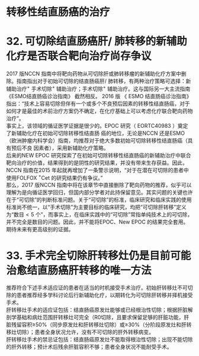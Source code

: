 # 转移性结直肠癌的治疗  
# 32. 可切除结直肠癌肝/ 肺转移的新辅助化疗是否联合靶向治疗尚存争议  
2017 版NCCN 指南中将靶向药物从可切除肝或肺转移瘤的新辅助化疗方案中删除。指南指出对于初始可切除的结直肠癌肝/ 肺转移，有两种治疗策略可选择：新辅助治疗$^+$ 手术切除$^+$ 辅助治疗；手术切除$^+$ 辅助治疗。这与国际另一大主流指南《ESMO结直肠癌诊治指南》 截然相反。 2016 版 《 ESMO 结直肠癌诊治指南》 指出：“技术上容易切除但伴有一个或多个不良预后因素的转移性结直肠癌，对于如何才是最佳的术前治疗方案仍不确定，在化疗基础上可以考虑化疗联合靶向药物治疗”。  
事实上，该领域的循证医学证据是很少的。EPOC 研究（ EORTC40983 ）奠定了新辅助化疗在初始可切除转移性结直肠 癌的地位，无论是NCCN 还是ESMO（欧洲肿瘤内科学会）指南，均推荐对于绝大多数初始可切除转移性结直肠癌（具有预后不良 因素者），采用新辅助化疗策略。  
后来的NEW EPOC 研究探索了在初始可切除转移性结直肠癌的新辅助治疗中联合靶向治疗的价值，结果得到的是阴性的研究结果，并没有带来生存获益。因此，NCCN 指南在2015 年起就再增加了一条警示说明，“对于在潜在可切除的患者中使用FOLFOX $^+$Cet 的研究结果仍有争议。”  
那么，2017 版NCCN 指南中将在该章节中直接删除了靶向药物的推荐，似乎可以理解为是向循证医学回归，但国内部分学者对此持保留意见。其实问题的关键也许在于“可切除”的判断标准问题。关于“可切除”的标准，临床研究和临床实践的使用标准尚不统一，以“手术切除”为主要目标的临床研究，均把“可切除肝转移”定义为“数目$<5$ 个”，而事实上，在临床实践中的“可切除”常指单纯技术上的可切除，并不完全是数目的问题。因此，并不能将EPOC、New EPOC 的结果完全套用。期待未来有更高级别的证据。  
# 33. 手术完全切除肝转移灶仍是目前可能治愈结直肠癌肝转移的唯一方法  
推荐符合下述手术适应证的患者在适当的时机接受手术治疗。初始肝转移灶不可切除的患者推荐经多学科讨论后行新辅助化疗，以期转化为可切除肝转移并择机接受手术。  
肝转移灶手术的适应证包括：结直肠癌原发灶能够或已经根治性切除；根据肝脏解剖学基础和病灶范围肝转移灶可完全（R0切除，且要求保留足够的肝脏功能，肝脏残留容积≥$50\%$（同步原发灶和肝转移灶切除）或≥$30\%$（分阶段原发灶和肝转移灶切除）；患者全身状况允许，没有不可切除的肝外转移病变。  
肝转移灶手术的禁忌证包括：结直肠癌原发灶不能取得根治性切除；出现不能切除的肝外转移；预计术后残余肝脏容积不够；患者全身状况不能耐受手术。  